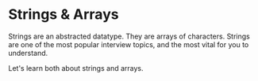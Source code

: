 # Strings & Arrays

Strings are an abstracted datatype. They are arrays of characters. Strings are one of the most popular interview topics, and the most vital for you to understand.

Let's learn both about strings and arrays.

